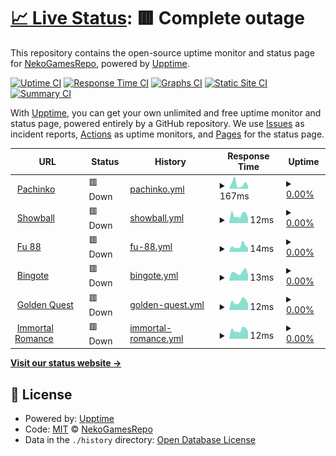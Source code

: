 # [📈 Live Status](https://NekoGamesRepo.github.io/status): <!--live status--> **🟥 Complete outage**

This repository contains the open-source uptime monitor and status page for [NekoGamesRepo](https://NekoGamesRepo.github.io/status), powered by [Upptime](https://github.com/upptime/upptime).

[![Uptime CI](https://github.com/NekoGamesRepo/status/workflows/Uptime%20CI/badge.svg)](https://github.com/NekoGamesRepo/status/actions?query=workflow%3A%22Uptime+CI%22)
[![Response Time CI](https://github.com/NekoGamesRepo/status/workflows/Response%20Time%20CI/badge.svg)](https://github.com/NekoGamesRepo/status/actions?query=workflow%3A%22Response+Time+CI%22)
[![Graphs CI](https://github.com/NekoGamesRepo/status/workflows/Graphs%20CI/badge.svg)](https://github.com/NekoGamesRepo/status/actions?query=workflow%3A%22Graphs+CI%22)
[![Static Site CI](https://github.com/NekoGamesRepo/status/workflows/Static%20Site%20CI/badge.svg)](https://github.com/NekoGamesRepo/status/actions?query=workflow%3A%22Static+Site+CI%22)
[![Summary CI](https://github.com/NekoGamesRepo/status/workflows/Summary%20CI/badge.svg)](https://github.com/NekoGamesRepo/status/actions?query=workflow%3A%22Summary+CI%22)

With [Upptime](https://upptime.js.org), you can get your own unlimited and free uptime monitor and status page, powered entirely by a GitHub repository. We use [Issues](https://github.com/NekoGamesRepo/status/issues) as incident reports, [Actions](https://github.com/NekoGamesRepo/status/actions) as uptime monitors, and [Pages](https://NekoGamesRepo.github.io/status) for the status page.

<!--start: status pages-->
<!-- This summary is generated by Upptime (https://github.com/upptime/upptime) -->
<!-- Do not edit this manually, your changes will be overwritten -->
<!-- prettier-ignore -->
| URL | Status | History | Response Time | Uptime |
| --- | ------ | ------- | ------------- | ------ |
| <img alt="" src="https://marketing.neko.games/img/Pachinko_Animation600x350.gif" height="13"> [Pachinko](https://redirector32.valueactive.eu/Casino/Default.aspx?applicationid=4023&sext1=demo&sext2=demo&serverid=22619&gameid=Pachinko&ul=en&variant=UAT-demo) | 🟥 Down | [pachinko.yml](https://github.com/NekoGamesRepo/status/commits/HEAD/history/pachinko.yml) | <details><summary><img alt="Response time graph" src="./graphs/pachinko/response-time-week.png" height="20"> 167ms</summary><br><a href="https://NekoGamesRepo.github.io/status/history/pachinko"><img alt="Response time 295" src="https://img.shields.io/endpoint?url=https%3A%2F%2Fraw.githubusercontent.com%2FNekoGamesRepo%2Fstatus%2FHEAD%2Fapi%2Fpachinko%2Fresponse-time.json"></a><br><a href="https://NekoGamesRepo.github.io/status/history/pachinko"><img alt="24-hour response time 230" src="https://img.shields.io/endpoint?url=https%3A%2F%2Fraw.githubusercontent.com%2FNekoGamesRepo%2Fstatus%2FHEAD%2Fapi%2Fpachinko%2Fresponse-time-day.json"></a><br><a href="https://NekoGamesRepo.github.io/status/history/pachinko"><img alt="7-day response time 167" src="https://img.shields.io/endpoint?url=https%3A%2F%2Fraw.githubusercontent.com%2FNekoGamesRepo%2Fstatus%2FHEAD%2Fapi%2Fpachinko%2Fresponse-time-week.json"></a><br><a href="https://NekoGamesRepo.github.io/status/history/pachinko"><img alt="30-day response time 180" src="https://img.shields.io/endpoint?url=https%3A%2F%2Fraw.githubusercontent.com%2FNekoGamesRepo%2Fstatus%2FHEAD%2Fapi%2Fpachinko%2Fresponse-time-month.json"></a><br><a href="https://NekoGamesRepo.github.io/status/history/pachinko"><img alt="1-year response time 294" src="https://img.shields.io/endpoint?url=https%3A%2F%2Fraw.githubusercontent.com%2FNekoGamesRepo%2Fstatus%2FHEAD%2Fapi%2Fpachinko%2Fresponse-time-year.json"></a></details> | <details><summary><a href="https://NekoGamesRepo.github.io/status/history/pachinko">0.00%</a></summary><a href="https://NekoGamesRepo.github.io/status/history/pachinko"><img alt="All-time uptime 86.50%" src="https://img.shields.io/endpoint?url=https%3A%2F%2Fraw.githubusercontent.com%2FNekoGamesRepo%2Fstatus%2FHEAD%2Fapi%2Fpachinko%2Fuptime.json"></a><br><a href="https://NekoGamesRepo.github.io/status/history/pachinko"><img alt="24-hour uptime 0.00%" src="https://img.shields.io/endpoint?url=https%3A%2F%2Fraw.githubusercontent.com%2FNekoGamesRepo%2Fstatus%2FHEAD%2Fapi%2Fpachinko%2Fuptime-day.json"></a><br><a href="https://NekoGamesRepo.github.io/status/history/pachinko"><img alt="7-day uptime 0.00%" src="https://img.shields.io/endpoint?url=https%3A%2F%2Fraw.githubusercontent.com%2FNekoGamesRepo%2Fstatus%2FHEAD%2Fapi%2Fpachinko%2Fuptime-week.json"></a><br><a href="https://NekoGamesRepo.github.io/status/history/pachinko"><img alt="30-day uptime 1.38%" src="https://img.shields.io/endpoint?url=https%3A%2F%2Fraw.githubusercontent.com%2FNekoGamesRepo%2Fstatus%2FHEAD%2Fapi%2Fpachinko%2Fuptime-month.json"></a><br><a href="https://NekoGamesRepo.github.io/status/history/pachinko"><img alt="1-year uptime 75.96%" src="https://img.shields.io/endpoint?url=https%3A%2F%2Fraw.githubusercontent.com%2FNekoGamesRepo%2Fstatus%2FHEAD%2Fapi%2Fpachinko%2Fuptime-year.json"></a></details>
| <img alt="" src="https://marketing.neko.games/img/SuperShowball_Animation600x350.gif" height="13"> [Showball](https://redirector32.valueactive.eu/Casino/Default.aspx?applicationid=4023&sext1=demo&sext2=demo&serverid=22619&gameid=SuperShowball&ul=en&variant=UAT-demo) | 🟥 Down | [showball.yml](https://github.com/NekoGamesRepo/status/commits/HEAD/history/showball.yml) | <details><summary><img alt="Response time graph" src="./graphs/showball/response-time-week.png" height="20"> 12ms</summary><br><a href="https://NekoGamesRepo.github.io/status/history/showball"><img alt="Response time 172" src="https://img.shields.io/endpoint?url=https%3A%2F%2Fraw.githubusercontent.com%2FNekoGamesRepo%2Fstatus%2FHEAD%2Fapi%2Fshowball%2Fresponse-time.json"></a><br><a href="https://NekoGamesRepo.github.io/status/history/showball"><img alt="24-hour response time 14" src="https://img.shields.io/endpoint?url=https%3A%2F%2Fraw.githubusercontent.com%2FNekoGamesRepo%2Fstatus%2FHEAD%2Fapi%2Fshowball%2Fresponse-time-day.json"></a><br><a href="https://NekoGamesRepo.github.io/status/history/showball"><img alt="7-day response time 12" src="https://img.shields.io/endpoint?url=https%3A%2F%2Fraw.githubusercontent.com%2FNekoGamesRepo%2Fstatus%2FHEAD%2Fapi%2Fshowball%2Fresponse-time-week.json"></a><br><a href="https://NekoGamesRepo.github.io/status/history/showball"><img alt="30-day response time 12" src="https://img.shields.io/endpoint?url=https%3A%2F%2Fraw.githubusercontent.com%2FNekoGamesRepo%2Fstatus%2FHEAD%2Fapi%2Fshowball%2Fresponse-time-month.json"></a><br><a href="https://NekoGamesRepo.github.io/status/history/showball"><img alt="1-year response time 164" src="https://img.shields.io/endpoint?url=https%3A%2F%2Fraw.githubusercontent.com%2FNekoGamesRepo%2Fstatus%2FHEAD%2Fapi%2Fshowball%2Fresponse-time-year.json"></a></details> | <details><summary><a href="https://NekoGamesRepo.github.io/status/history/showball">0.00%</a></summary><a href="https://NekoGamesRepo.github.io/status/history/showball"><img alt="All-time uptime 86.51%" src="https://img.shields.io/endpoint?url=https%3A%2F%2Fraw.githubusercontent.com%2FNekoGamesRepo%2Fstatus%2FHEAD%2Fapi%2Fshowball%2Fuptime.json"></a><br><a href="https://NekoGamesRepo.github.io/status/history/showball"><img alt="24-hour uptime 0.00%" src="https://img.shields.io/endpoint?url=https%3A%2F%2Fraw.githubusercontent.com%2FNekoGamesRepo%2Fstatus%2FHEAD%2Fapi%2Fshowball%2Fuptime-day.json"></a><br><a href="https://NekoGamesRepo.github.io/status/history/showball"><img alt="7-day uptime 0.00%" src="https://img.shields.io/endpoint?url=https%3A%2F%2Fraw.githubusercontent.com%2FNekoGamesRepo%2Fstatus%2FHEAD%2Fapi%2Fshowball%2Fuptime-week.json"></a><br><a href="https://NekoGamesRepo.github.io/status/history/showball"><img alt="30-day uptime 1.38%" src="https://img.shields.io/endpoint?url=https%3A%2F%2Fraw.githubusercontent.com%2FNekoGamesRepo%2Fstatus%2FHEAD%2Fapi%2Fshowball%2Fuptime-month.json"></a><br><a href="https://NekoGamesRepo.github.io/status/history/showball"><img alt="1-year uptime 75.96%" src="https://img.shields.io/endpoint?url=https%3A%2F%2Fraw.githubusercontent.com%2FNekoGamesRepo%2Fstatus%2FHEAD%2Fapi%2Fshowball%2Fuptime-year.json"></a></details>
| <img alt="" src="https://marketing.neko.games/img/Fu88_Animation600x350.gif" height="13"> [Fu 88](https://redirector32.valueactive.eu/Casino/Default.aspx?applicationid=4023&sext1=demo&sext2=demo&serverid=22619&gameid=Fu88&ul=en&variant=UAT-demo) | 🟥 Down | [fu-88.yml](https://github.com/NekoGamesRepo/status/commits/HEAD/history/fu-88.yml) | <details><summary><img alt="Response time graph" src="./graphs/fu-88/response-time-week.png" height="20"> 14ms</summary><br><a href="https://NekoGamesRepo.github.io/status/history/fu-88"><img alt="Response time 201" src="https://img.shields.io/endpoint?url=https%3A%2F%2Fraw.githubusercontent.com%2FNekoGamesRepo%2Fstatus%2FHEAD%2Fapi%2Ffu-88%2Fresponse-time.json"></a><br><a href="https://NekoGamesRepo.github.io/status/history/fu-88"><img alt="24-hour response time 17" src="https://img.shields.io/endpoint?url=https%3A%2F%2Fraw.githubusercontent.com%2FNekoGamesRepo%2Fstatus%2FHEAD%2Fapi%2Ffu-88%2Fresponse-time-day.json"></a><br><a href="https://NekoGamesRepo.github.io/status/history/fu-88"><img alt="7-day response time 14" src="https://img.shields.io/endpoint?url=https%3A%2F%2Fraw.githubusercontent.com%2FNekoGamesRepo%2Fstatus%2FHEAD%2Fapi%2Ffu-88%2Fresponse-time-week.json"></a><br><a href="https://NekoGamesRepo.github.io/status/history/fu-88"><img alt="30-day response time 12" src="https://img.shields.io/endpoint?url=https%3A%2F%2Fraw.githubusercontent.com%2FNekoGamesRepo%2Fstatus%2FHEAD%2Fapi%2Ffu-88%2Fresponse-time-month.json"></a><br><a href="https://NekoGamesRepo.github.io/status/history/fu-88"><img alt="1-year response time 197" src="https://img.shields.io/endpoint?url=https%3A%2F%2Fraw.githubusercontent.com%2FNekoGamesRepo%2Fstatus%2FHEAD%2Fapi%2Ffu-88%2Fresponse-time-year.json"></a></details> | <details><summary><a href="https://NekoGamesRepo.github.io/status/history/fu-88">0.00%</a></summary><a href="https://NekoGamesRepo.github.io/status/history/fu-88"><img alt="All-time uptime 86.51%" src="https://img.shields.io/endpoint?url=https%3A%2F%2Fraw.githubusercontent.com%2FNekoGamesRepo%2Fstatus%2FHEAD%2Fapi%2Ffu-88%2Fuptime.json"></a><br><a href="https://NekoGamesRepo.github.io/status/history/fu-88"><img alt="24-hour uptime 0.00%" src="https://img.shields.io/endpoint?url=https%3A%2F%2Fraw.githubusercontent.com%2FNekoGamesRepo%2Fstatus%2FHEAD%2Fapi%2Ffu-88%2Fuptime-day.json"></a><br><a href="https://NekoGamesRepo.github.io/status/history/fu-88"><img alt="7-day uptime 0.00%" src="https://img.shields.io/endpoint?url=https%3A%2F%2Fraw.githubusercontent.com%2FNekoGamesRepo%2Fstatus%2FHEAD%2Fapi%2Ffu-88%2Fuptime-week.json"></a><br><a href="https://NekoGamesRepo.github.io/status/history/fu-88"><img alt="30-day uptime 1.38%" src="https://img.shields.io/endpoint?url=https%3A%2F%2Fraw.githubusercontent.com%2FNekoGamesRepo%2Fstatus%2FHEAD%2Fapi%2Ffu-88%2Fuptime-month.json"></a><br><a href="https://NekoGamesRepo.github.io/status/history/fu-88"><img alt="1-year uptime 75.95%" src="https://img.shields.io/endpoint?url=https%3A%2F%2Fraw.githubusercontent.com%2FNekoGamesRepo%2Fstatus%2FHEAD%2Fapi%2Ffu-88%2Fuptime-year.json"></a></details>
| <img alt="" src="https://marketing.neko.games/img/Bingote_Animation525x350.gif" height="13"> [Bingote](https://redirector32.valueactive.eu/Casino/Default.aspx?applicationid=4023&sext1=demo&sext2=demo&serverid=22619&gameid=Bingote&ul=en&variant=UAT-demo) | 🟥 Down | [bingote.yml](https://github.com/NekoGamesRepo/status/commits/HEAD/history/bingote.yml) | <details><summary><img alt="Response time graph" src="./graphs/bingote/response-time-week.png" height="20"> 13ms</summary><br><a href="https://NekoGamesRepo.github.io/status/history/bingote"><img alt="Response time 159" src="https://img.shields.io/endpoint?url=https%3A%2F%2Fraw.githubusercontent.com%2FNekoGamesRepo%2Fstatus%2FHEAD%2Fapi%2Fbingote%2Fresponse-time.json"></a><br><a href="https://NekoGamesRepo.github.io/status/history/bingote"><img alt="24-hour response time 16" src="https://img.shields.io/endpoint?url=https%3A%2F%2Fraw.githubusercontent.com%2FNekoGamesRepo%2Fstatus%2FHEAD%2Fapi%2Fbingote%2Fresponse-time-day.json"></a><br><a href="https://NekoGamesRepo.github.io/status/history/bingote"><img alt="7-day response time 13" src="https://img.shields.io/endpoint?url=https%3A%2F%2Fraw.githubusercontent.com%2FNekoGamesRepo%2Fstatus%2FHEAD%2Fapi%2Fbingote%2Fresponse-time-week.json"></a><br><a href="https://NekoGamesRepo.github.io/status/history/bingote"><img alt="30-day response time 12" src="https://img.shields.io/endpoint?url=https%3A%2F%2Fraw.githubusercontent.com%2FNekoGamesRepo%2Fstatus%2FHEAD%2Fapi%2Fbingote%2Fresponse-time-month.json"></a><br><a href="https://NekoGamesRepo.github.io/status/history/bingote"><img alt="1-year response time 149" src="https://img.shields.io/endpoint?url=https%3A%2F%2Fraw.githubusercontent.com%2FNekoGamesRepo%2Fstatus%2FHEAD%2Fapi%2Fbingote%2Fresponse-time-year.json"></a></details> | <details><summary><a href="https://NekoGamesRepo.github.io/status/history/bingote">0.00%</a></summary><a href="https://NekoGamesRepo.github.io/status/history/bingote"><img alt="All-time uptime 86.52%" src="https://img.shields.io/endpoint?url=https%3A%2F%2Fraw.githubusercontent.com%2FNekoGamesRepo%2Fstatus%2FHEAD%2Fapi%2Fbingote%2Fuptime.json"></a><br><a href="https://NekoGamesRepo.github.io/status/history/bingote"><img alt="24-hour uptime 0.00%" src="https://img.shields.io/endpoint?url=https%3A%2F%2Fraw.githubusercontent.com%2FNekoGamesRepo%2Fstatus%2FHEAD%2Fapi%2Fbingote%2Fuptime-day.json"></a><br><a href="https://NekoGamesRepo.github.io/status/history/bingote"><img alt="7-day uptime 0.00%" src="https://img.shields.io/endpoint?url=https%3A%2F%2Fraw.githubusercontent.com%2FNekoGamesRepo%2Fstatus%2FHEAD%2Fapi%2Fbingote%2Fuptime-week.json"></a><br><a href="https://NekoGamesRepo.github.io/status/history/bingote"><img alt="30-day uptime 1.38%" src="https://img.shields.io/endpoint?url=https%3A%2F%2Fraw.githubusercontent.com%2FNekoGamesRepo%2Fstatus%2FHEAD%2Fapi%2Fbingote%2Fuptime-month.json"></a><br><a href="https://NekoGamesRepo.github.io/status/history/bingote"><img alt="1-year uptime 75.96%" src="https://img.shields.io/endpoint?url=https%3A%2F%2Fraw.githubusercontent.com%2FNekoGamesRepo%2Fstatus%2FHEAD%2Fapi%2Fbingote%2Fuptime-year.json"></a></details>
| <img alt="" src="https://marketing.neko.games/img/1524GoldenQuest_Animation524x350.gif" height="13"> [Golden Quest](https://redirector32.valueactive.eu/Casino/Default.aspx?applicationid=4023&sext1=demo&sext2=demo&serverid=22619&gameid=1524GoldenQuest&ul=en&variant=UAT-demo) | 🟥 Down | [golden-quest.yml](https://github.com/NekoGamesRepo/status/commits/HEAD/history/golden-quest.yml) | <details><summary><img alt="Response time graph" src="./graphs/golden-quest/response-time-week.png" height="20"> 12ms</summary><br><a href="https://NekoGamesRepo.github.io/status/history/golden-quest"><img alt="Response time 160" src="https://img.shields.io/endpoint?url=https%3A%2F%2Fraw.githubusercontent.com%2FNekoGamesRepo%2Fstatus%2FHEAD%2Fapi%2Fgolden-quest%2Fresponse-time.json"></a><br><a href="https://NekoGamesRepo.github.io/status/history/golden-quest"><img alt="24-hour response time 14" src="https://img.shields.io/endpoint?url=https%3A%2F%2Fraw.githubusercontent.com%2FNekoGamesRepo%2Fstatus%2FHEAD%2Fapi%2Fgolden-quest%2Fresponse-time-day.json"></a><br><a href="https://NekoGamesRepo.github.io/status/history/golden-quest"><img alt="7-day response time 12" src="https://img.shields.io/endpoint?url=https%3A%2F%2Fraw.githubusercontent.com%2FNekoGamesRepo%2Fstatus%2FHEAD%2Fapi%2Fgolden-quest%2Fresponse-time-week.json"></a><br><a href="https://NekoGamesRepo.github.io/status/history/golden-quest"><img alt="30-day response time 12" src="https://img.shields.io/endpoint?url=https%3A%2F%2Fraw.githubusercontent.com%2FNekoGamesRepo%2Fstatus%2FHEAD%2Fapi%2Fgolden-quest%2Fresponse-time-month.json"></a><br><a href="https://NekoGamesRepo.github.io/status/history/golden-quest"><img alt="1-year response time 146" src="https://img.shields.io/endpoint?url=https%3A%2F%2Fraw.githubusercontent.com%2FNekoGamesRepo%2Fstatus%2FHEAD%2Fapi%2Fgolden-quest%2Fresponse-time-year.json"></a></details> | <details><summary><a href="https://NekoGamesRepo.github.io/status/history/golden-quest">0.00%</a></summary><a href="https://NekoGamesRepo.github.io/status/history/golden-quest"><img alt="All-time uptime 84.93%" src="https://img.shields.io/endpoint?url=https%3A%2F%2Fraw.githubusercontent.com%2FNekoGamesRepo%2Fstatus%2FHEAD%2Fapi%2Fgolden-quest%2Fuptime.json"></a><br><a href="https://NekoGamesRepo.github.io/status/history/golden-quest"><img alt="24-hour uptime 0.00%" src="https://img.shields.io/endpoint?url=https%3A%2F%2Fraw.githubusercontent.com%2FNekoGamesRepo%2Fstatus%2FHEAD%2Fapi%2Fgolden-quest%2Fuptime-day.json"></a><br><a href="https://NekoGamesRepo.github.io/status/history/golden-quest"><img alt="7-day uptime 0.00%" src="https://img.shields.io/endpoint?url=https%3A%2F%2Fraw.githubusercontent.com%2FNekoGamesRepo%2Fstatus%2FHEAD%2Fapi%2Fgolden-quest%2Fuptime-week.json"></a><br><a href="https://NekoGamesRepo.github.io/status/history/golden-quest"><img alt="30-day uptime 1.38%" src="https://img.shields.io/endpoint?url=https%3A%2F%2Fraw.githubusercontent.com%2FNekoGamesRepo%2Fstatus%2FHEAD%2Fapi%2Fgolden-quest%2Fuptime-month.json"></a><br><a href="https://NekoGamesRepo.github.io/status/history/golden-quest"><img alt="1-year uptime 75.96%" src="https://img.shields.io/endpoint?url=https%3A%2F%2Fraw.githubusercontent.com%2FNekoGamesRepo%2Fstatus%2FHEAD%2Fapi%2Fgolden-quest%2Fuptime-year.json"></a></details>
| <img alt="" src="https://marketing.neko.games/img/ImmortalRomanceVideoBingo_Button_Rectangle.png" height="13"> [Immortal Romance](https://redirector32.valueactive.eu/Casino/Default.aspx?applicationid=4023&sext1=demo&sext2=demo&serverid=22619&gameid=ImmortalRomanceVideoBingo&ul=en&variant=UAT-demo) | 🟥 Down | [immortal-romance.yml](https://github.com/NekoGamesRepo/status/commits/HEAD/history/immortal-romance.yml) | <details><summary><img alt="Response time graph" src="./graphs/immortal-romance/response-time-week.png" height="20"> 12ms</summary><br><a href="https://NekoGamesRepo.github.io/status/history/immortal-romance"><img alt="Response time 155" src="https://img.shields.io/endpoint?url=https%3A%2F%2Fraw.githubusercontent.com%2FNekoGamesRepo%2Fstatus%2FHEAD%2Fapi%2Fimmortal-romance%2Fresponse-time.json"></a><br><a href="https://NekoGamesRepo.github.io/status/history/immortal-romance"><img alt="24-hour response time 18" src="https://img.shields.io/endpoint?url=https%3A%2F%2Fraw.githubusercontent.com%2FNekoGamesRepo%2Fstatus%2FHEAD%2Fapi%2Fimmortal-romance%2Fresponse-time-day.json"></a><br><a href="https://NekoGamesRepo.github.io/status/history/immortal-romance"><img alt="7-day response time 12" src="https://img.shields.io/endpoint?url=https%3A%2F%2Fraw.githubusercontent.com%2FNekoGamesRepo%2Fstatus%2FHEAD%2Fapi%2Fimmortal-romance%2Fresponse-time-week.json"></a><br><a href="https://NekoGamesRepo.github.io/status/history/immortal-romance"><img alt="30-day response time 11" src="https://img.shields.io/endpoint?url=https%3A%2F%2Fraw.githubusercontent.com%2FNekoGamesRepo%2Fstatus%2FHEAD%2Fapi%2Fimmortal-romance%2Fresponse-time-month.json"></a><br><a href="https://NekoGamesRepo.github.io/status/history/immortal-romance"><img alt="1-year response time 146" src="https://img.shields.io/endpoint?url=https%3A%2F%2Fraw.githubusercontent.com%2FNekoGamesRepo%2Fstatus%2FHEAD%2Fapi%2Fimmortal-romance%2Fresponse-time-year.json"></a></details> | <details><summary><a href="https://NekoGamesRepo.github.io/status/history/immortal-romance">0.00%</a></summary><a href="https://NekoGamesRepo.github.io/status/history/immortal-romance"><img alt="All-time uptime 84.93%" src="https://img.shields.io/endpoint?url=https%3A%2F%2Fraw.githubusercontent.com%2FNekoGamesRepo%2Fstatus%2FHEAD%2Fapi%2Fimmortal-romance%2Fuptime.json"></a><br><a href="https://NekoGamesRepo.github.io/status/history/immortal-romance"><img alt="24-hour uptime 0.00%" src="https://img.shields.io/endpoint?url=https%3A%2F%2Fraw.githubusercontent.com%2FNekoGamesRepo%2Fstatus%2FHEAD%2Fapi%2Fimmortal-romance%2Fuptime-day.json"></a><br><a href="https://NekoGamesRepo.github.io/status/history/immortal-romance"><img alt="7-day uptime 0.00%" src="https://img.shields.io/endpoint?url=https%3A%2F%2Fraw.githubusercontent.com%2FNekoGamesRepo%2Fstatus%2FHEAD%2Fapi%2Fimmortal-romance%2Fuptime-week.json"></a><br><a href="https://NekoGamesRepo.github.io/status/history/immortal-romance"><img alt="30-day uptime 1.38%" src="https://img.shields.io/endpoint?url=https%3A%2F%2Fraw.githubusercontent.com%2FNekoGamesRepo%2Fstatus%2FHEAD%2Fapi%2Fimmortal-romance%2Fuptime-month.json"></a><br><a href="https://NekoGamesRepo.github.io/status/history/immortal-romance"><img alt="1-year uptime 75.96%" src="https://img.shields.io/endpoint?url=https%3A%2F%2Fraw.githubusercontent.com%2FNekoGamesRepo%2Fstatus%2FHEAD%2Fapi%2Fimmortal-romance%2Fuptime-year.json"></a></details>

<!--end: status pages-->

[**Visit our status website →**](https://NekoGamesRepo.github.io/status)

## 📄 License

- Powered by: [Upptime](https://github.com/upptime/upptime)
- Code: [MIT](./LICENSE) © [NekoGamesRepo](https://NekoGamesRepo.github.io/status)
- Data in the `./history` directory: [Open Database License](https://opendatacommons.org/licenses/odbl/1-0/)
